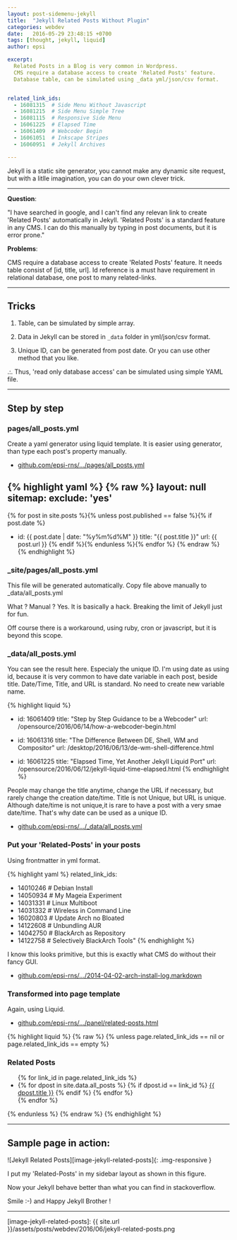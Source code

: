 ```yaml
---
layout: post-sidemenu-jekyll
title:  "Jekyll Related Posts Without Plugin"
categories: webdev
date:   2016-05-29 23:48:15 +0700
tags: [thought, jekyll, liquid]
author: epsi

excerpt:
  Related Posts in a Blog is very common in Wordpress.
  CMS require a database access to create 'Related Posts' feature. 
  Database table, can be simulated using _data yml/json/csv format.


related_link_ids: 
  - 16081315  # Side Menu Without Javascript
  - 16081215  # Side Menu Simple Tree
  - 16081115  # Responsive Side Menu
  - 16061225  # Elapsed Time
  - 16061409  # Webcoder Begin
  - 16061051  # Inkscape Stripes
  - 16060951  # Jekyll Archives   

---
```


Jekyll is a static site generator,
you cannot make any dynamic site request,
but with a litlle imagination, 
you can do your own clever trick.

-- -- --

**Question**:

"I have searched in google, and I can't find any relevan link 
to create 'Related Posts' automatically in Jekyll. 
'Related Posts' is a standard feature in any CMS. 
I can do this manually by typing in post documents,
but it is error prone."

**Problems**:

CMS require a database access to create 'Related Posts' feature. 
It needs table consist of [id, title, url]. 
Id reference is a must have requirement in relational database,
one post to many related-links.

-- -- --

## Tricks

1. Table, can be simulated by simple array.

2. Data in Jekyll can be stored in <code class="code-file">_data</code> folder in yml/json/csv format.

3. Unique ID, can be generated from post date. Or you can use other method that you like.

.:. Thus, 'read only database access' can be simulated using simple YAML file.

-- -- --

## Step by step

### pages/all_posts.yml

Create a yaml generator using liquid template.
It is easier using generator, than type each post's property manually.

* [github.com/epsi-rns/.../pages/all_posts.yml][source-pages-all-posts]

{% highlight yaml %}
{% raw %}
layout: null
sitemap:
  exclude: 'yes'
---

{% for post in site.posts %}{% unless post.published == false %}{% if post.date %}
- id: {{ post.date | date: "%y%m%d%M" }}
  title: "{{ post.title }}"
  url: {{ post.url }}
{% endif %}{% endunless %}{% endfor %}
{% endraw %}
{% endhighlight %}


### _site/pages/all_posts.yml

This file will be generated automatically.
Copy file above manually to _data/all_posts.yml

What ? Manual ?
Yes. It is basically a hack. Breaking the limit of Jekyll just for fun.

Off course there is a workaround, using ruby, cron or javascript, but it is beyond this scope.

### _data/all_posts.yml

You can see the result here. Especialy the unique ID.
I'm using date as using id, because it is very common to have date variable in each post, beside title. Date/Time, Title, and URL is standard. No need to create new variable name. 

{% highlight liquid %}
- id: 16061409
  title: "Step by Step Guidance to be a Webcoder"
  url: /opensource/2016/06/14/how-a-webcoder-begin.html

- id: 16061316
  title: "The Difference Between DE, Shell, WM and Compositor"
  url: /desktop/2016/06/13/de-wm-shell-difference.html

- id: 16061225
  title: "Elapsed Time, Yet Another Jekyll Liquid Port"
  url: /opensource/2016/06/12/jekyll-liquid-time-elapsed.html
{% endhighlight %}

People may change the title anytime, change the URL if necessary, but rarely change the creation date/time. Title is not Unique, but URL is unique. Although date/time is not unique,it is rare to have a post with a very smae date/time. That's why date can be used as a unique ID.

* [github.com/epsi-rns/.../_data/all_posts.yml][source-data-all-posts]

### Put your 'Related-Posts' in your posts

Using frontmatter in yml format.

{% highlight yaml %}
related_link_ids: 
  - 14010246  # Debian Install
  - 14050934  # My Mageia Experiment
  - 14031331  # Linux Multiboot
  - 14031332  # Wireless in Command Line
  - 16020803  # Update Arch no Bloated
  - 14122608  # Unbundling AUR
  - 14042750  # BlackArch as Repository
  - 14122758  # Selectively BlackArch Tools"
{% endhighlight %}

I know this looks primitive, but this is exactly what CMS do without their fancy GUI.

* [github.com/epsi-rns/.../2014-04-02-arch-install-log.markdown][source-sample-post]

### Transformed into page template

Again, using Liquid.

* [github.com/epsi-rns/.../panel/related-posts.html][source-liquid-panel]

{% highlight liquid %}
{% raw %}
{% unless page.related_link_ids == nil or page.related_link_ids == empty %}
<div class="panel panel-primary hidden-sm">
  <div class="panel-heading">
    <h3 class="panel-title pull-left">Related Posts</h3>
    <span class="fa fa-link pull-right"></span>
    <div class="clearfix"></div>
  </div>
  <div class="panel-body">
  <ul class="recent-post">
    {% for link_id in page.related_link_ids %}
    <li>
      {% for dpost in site.data.all_posts %}
      {% if dpost.id == link_id %}
        <a href="{{ site.baseurl}}{{ dpost.url }}">{{ dpost.title }}</a>
      {% endif %}
      {% endfor %}
    </li>
    {% endfor %}
  </ul>
  </div>
</div>
{% endunless %}
{% endraw %}
{% endhighlight %}

-- -- --

## Sample page in action:

![Jekyll Related Posts][image-jekyll-related-posts]{: .img-responsive }

I put my 'Related-Posts' in my sidebar layout as shown in this figure.

Now your Jekyll behave better than what you can find in stackoverflow.

Smile :-) and Happy Jekyll Brother !


---




[//]: <> ( -- -- -- links below -- -- -- )

[source-pages-all-posts]: https://github.com/epsi-rns/epsi-rns.github.io/blob/master/pages/all_posts.yml
[source-data-all-posts]: https://github.com/epsi-rns/epsi-rns.github.io/blob/master/_data/all_posts.yml
[source-sample-post]: https://raw.githubusercontent.com/epsi-rns/epsi-rns.github.io/master/_posts/system/2014/2014-04-02-arch-install-log.markdown
[source-liquid-panel]: https://github.com/epsi-rns/epsi-rns.github.io/blob/master/_includes/panel/related-posts.html
[image-jekyll-related-posts]: {{ site.url }}/assets/posts/webdev/2016/06/jekyll-related-posts.png

